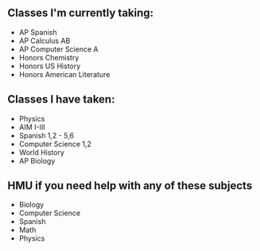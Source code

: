 ## Classes I'm currently taking:

* AP Spanish
* AP Calculus AB
* AP Computer Science A
* Honors Chemistry
* Honors US History
* Honors American Literature

## Classes I have taken:

* Physics
* AIM I-III
* Spanish 1,2 - 5,6
* Computer Science 1,2
* World History
* AP Biology

## HMU if you need help with any of these subjects

* Biology
* Computer Science
* Spanish
* Math
* Physics
